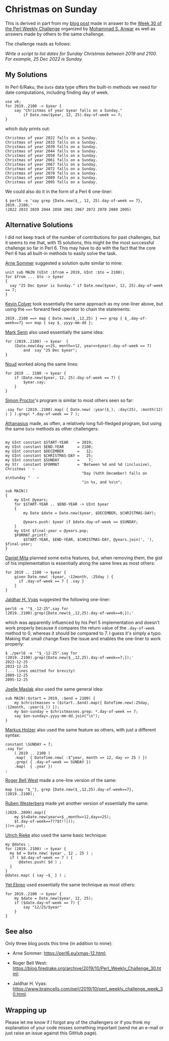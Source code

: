 # Christmas on Sunday


This is derived in part from my [blog post](http://blogs.perl.org/users/laurent_r/2019/10/perl-weekly-challenge-30-sunday-christmas-and-triplets.html) made in answer to the [Week 30 of the Perl Weekly Challenge](https://perlweeklychallenge.org/blog/perl-weekly-challenge-030/) organized by  <a href="http://blogs.perl.org/users/mohammad_s_anwar/">Mohammad S. Anwar</a> as well as answers made by others to the same challenge.

The challenge reads as follows:

*Write a script to list dates for Sunday Christmas between 2019 and 2100. For example, 25 Dec 2022 is Sunday.*

## My Solutions

In Perl 6/Raku, the `Date` data type offers the built-in methods we need for date computations, including finding day of week.

``` Perl6
use v6;
for 2019..2100 -> $year {
    say "Christmas of year $year falls on a Sunday." 
        if Date.new($year, 12, 25).day-of-week == 7;
}
```

which duly prints out:

    Christmas of year 2022 falls on a Sunday.
    Christmas of year 2033 falls on a Sunday.
    Christmas of year 2039 falls on a Sunday.
    Christmas of year 2044 falls on a Sunday.
    Christmas of year 2050 falls on a Sunday.
    Christmas of year 2061 falls on a Sunday.
    Christmas of year 2067 falls on a Sunday.
    Christmas of year 2072 falls on a Sunday.
    Christmas of year 2078 falls on a Sunday.
    Christmas of year 2089 falls on a Sunday.
    Christmas of year 2095 falls on a Sunday.

We could also do it in the form of a Perl 6 one-liner:

    $ perl6 -e 'say grep {Date.new($_, 12, 25).day-of-week == 7}, 2019..2100;'
    (2022 2033 2039 2044 2050 2061 2067 2072 2078 2089 2095)

 ## Alternative Solutions

 I did not keep track of the number of contributions for past challenges, but it seems to me that, with 15 solutions, this might be the most successful challenge so far in Perl 6. This may have to do with the fact that the core Perl 6 has all built-in methods to easily solve the task.

 [Arne Sommer](https://github.com/manwar/perlweeklychallenge-club/blob/master/challenge-030/arne-sommer/perl6/ch-1.p6) suggested a solution quite similar to mine:

``` Perl6
unit sub MAIN (UInt :$from = 2019, UInt :$to = 2100);
for $from ... $to -> $year
{
  say "25 Dec $year is Sunday." if Date.new($year, 12, 25).day-of-week == 7;
}
```

[Kevin Colyer](https://github.com/manwar/perlweeklychallenge-club/blob/master/challenge-030/kevin-colyer/perl6/ch-1.p6) took essentially the same approach as my one-liner above, but using the `==>` forward feed operator to chain the statements:

``` Perl6
2019..2100 ==> map { Date.new($_,12,25) } ==> grep { $_.day-of-week==7} ==> map { say $_.yyyy-mm-dd };
```

[Mark Senn](https://github.com/manwar/perlweeklychallenge-club/blob/master/challenge-030/mark-senn/perl6/ch-1.p6) also used essentially the same idea:

``` Perl6
for (2019..2100) -> $year  {
    (Date.new(day =>25, month=>12, year=>$year).day-of-week == 7)
        and  say "25 Dec $year";
}
```

[Noud](https://github.com/manwar/perlweeklychallenge-club/blob/master/challenge-030/noud/perl6/ch-1.p6) worked along the same lines:

``` Perl6
for 2019 .. 2100 -> $year {
    if (Date.new($year, 12, 25).day-of-week == 7) {
        $year.say;
    }
}
```

[Simon Proctor](https://github.com/manwar/perlweeklychallenge-club/blob/master/challenge-030/simon-proctor/perl6/ch-1.p6)'s program is similar to most others seen so far:

``` Perl6
.say for (2019..2100).map( { Date.new( :year($_), :day(25), :month(12) ) } ).grep( *.day-of-week == 7 );
```

[Athanasius](https://github.com/manwar/perlweeklychallenge-club/blob/master/challenge-030/athanasius/perl6/ch-1.p6) made, as often, a relatively long full-fledged program, but using the same `Date` methods as other challengers:

``` Perl6

my UInt constant $START-YEAR    = 2019;
my UInt constant $END-YEAR      = 2100;
my UInt constant $DECEMBER      =   12;
my UInt constant $CHRISTMAS-DAY =   25;
my UInt constant $SUNDAY        =    7;
my Str  constant $FORMAT        = 'Between %d and %d (inclusive), Christmas ' ~
                                  "Day (%dth December) falls on a\nSunday "   ~
                                  "in %s, and %s\n";

sub MAIN()
{
    my UInt @years;
    for $START-YEAR .. $END-YEAR -> UInt $year
    {
        my Date $date = Date.new($year, $DECEMBER, $CHRISTMAS-DAY);

        @years.push: $year if $date.day-of-week == $SUNDAY;
    }
    my UInt $final-year = @years.pop;
    $FORMAT.printf:
        $START-YEAR, $END-YEAR, $CHRISTMAS-DAY, @years.join(', '), $final-year;
}
```

[Daniel Mita](https://github.com/manwar/perlweeklychallenge-club/blob/master/challenge-030/daniel-mita/perl6/ch-1.p6) planned some extra features, but, when removing them, the gist of his implementation is essentially along the same lines as most others:

``` Perl6
for 2019 .. 2100 -> $year {
    given Date.new( :$year, :12month, :25day ) {
      if .day-of-week == 7 { .say }
    }
}
```

[Jaldhar H. Vyas](https://github.com/manwar/perlweeklychallenge-club/blob/master/challenge-030/jaldhar-h-vyas/perl6/ch-1.sh) suggested the following one-liner:

    perl6 -e '"$_-12-25".say for (2019..2100).grep({Date.new($_,12,25).day-of-week==0;});'

which was apparently influenced by his Perl 5 implementation and doesn't work properly because it compares the return value of the `.day-of-week` method to 0, whereas it should be compared to 7. I guess it's simply a typo. Making that small change fixes the issue and enables the one-liner to work properly:

    $ ./perl6 -e '"$_-12-25".say for (2019..2100).grep({Date.new($_,12,25).day-of-week==7;});'
    2022-12-25
    2033-12-25
    (... lines omitted for brevity)
    2089-12-25
    2095-12-25

[Joelle Maslak](https://github.com/manwar/perlweeklychallenge-club/blob/master/challenge-030/joelle-maslak/perl6/ch-1.p6) also used the same general idea:

``` Perl6
sub MAIN(:$start = 2019, :$end = 2100) {
    my $christmasses = ($start..$end).map({ DateTime.new(:25day, :12month, :year($_)) });
    my $on-sunday = $christmasses.grep: *.day-of-week == 7;
    say $on-sunday».yyyy-mm-dd.join("\n");
}
```

[Markus Holzer](https://github.com/manwar/perlweeklychallenge-club/blob/master/challenge-030/markus-holzer/perl6/ch-1.p6) also used the same feature as others, with just a different syntax:

```Perl6
constant \SUNDAY = 7;
.say for
    ( 2019 .. 2100 )
    .map(  { DateTime.new( :$^year, month => 12, day => 25 ) })
    .grep( { .day-of-week == SUNDAY })
    .map(  { .year })
;
```

[Roger Bell West](https://github.com/manwar/perlweeklychallenge-club/blob/master/challenge-030/roger-bell-west/perl6/ch-1.p6) made a one-line version of the same:

```Perl6
map {say "$_"}, grep {Date.new($_,12,25).day-of-week==7}, (2019..2100);
```

[Ruben Westerberg](https://github.com/manwar/perlweeklychallenge-club/blob/master/challenge-030/ruben-westerberg/perl6/ch-1.p6) made yet another version of essentially the same:

```Perl6
(2020..2099).map({
	my $t=Date.new(year=>$_,month=>12,day=>25);
	$t.day-of-week==7??$t!!|();
})>>.put;
```

[Ulrich Rieke](https://github.com/manwar/perlweeklychallenge-club/blob/master/challenge-030/ulrich-rieke/perl6/ch-1.p6) also used the same basic technique:

```Perl6
my @dates ;
for (2019..2100) -> $year {
  my $d = Date.new( $year , 12 , 25 ) ;
  if ( $d.day-of-week == 7 ) {
      @dates.push( $d ) ;
  }
}
@dates.map( { say ~$_ } ) ;
```

[Yet Ebreo](https://github.com/manwar/perlweeklychallenge-club/blob/master/challenge-030/yet-ebreo/perl6/ch-1.p6) used essentially the same technique as most others:

```Perl6
for 2019..2100 -> $year {
    my $date = Date.new($year, 12, 25);
    if ($date.day-of-week == 7) {
        say "12/25/$year"
    }
}
```

## See also

Only three blog posts this time (in addition to mine):

* Arne Sommer: https://perl6.eu/xmas-12.html;

* Roger Bell West: https://blog.firedrake.org/archive/2019/10/Perl_Weekly_Challenge_30.html;

* Jaldhar H. Vyas: https://www.braincells.com/perl/2019/10/perl_weekly_challenge_week_30.html.

## Wrapping up

Please let me know if I forgot any of the challengers or if you think my explanation of your code misses something important (send me an e-mail or just raise an issue against this GitHub page).



